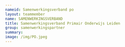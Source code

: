 ```yaml
---
nameid: Samenwerkingsverband po
layout: teammember
name: SAMENWERKINGSVERBAND
title: Samenwerkingsverband Primair Onderwijs Leiden
group: samenwerkingspartner
summary: 
image: /img/PO.jpeg
---
```


 


